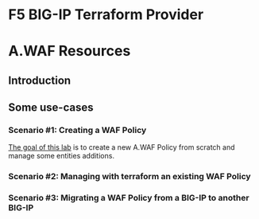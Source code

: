 # F5 BIG-IP Terraform Provider
# A.WAF Resources


## Introduction


## Some use-cases



### Scenario #1: Creating a WAF Policy

[The goal of this lab](https://github.com/fchmainy/awaf_tf_docs/tree/main/1.create) is to create a new A.WAF Policy from scratch and manage some entities additions.



### Scenario #2: Managing with terraform an existing WAF Policy





### Scenario #3: Migrating a WAF Policy from a BIG-IP to another BIG-IP


